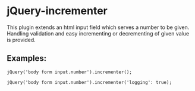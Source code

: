 <!--

region header

Copyright Torben Sickert 16.12.2012

License
   This library written by Torben Sickert stand under a creative commons
   naming 3.0 unported license.
   see http://creativecommons.org/licenses/by/3.0/deed.de

vim: set tabstop=4 shiftwidth=4 expandtab:
vim: foldmethod=marker foldmarker=region,endregion:

endregion

-->

jQuery-incrementer
==================

This plugin extends an html input field which serves a number to be given.
Handling validation and easy incrementing or decrementing of given value is
provided.

Examples:
--------

    jQuery('body form input.number').incrementer();

    jQuery('body form input.number').incrementer('logging': true);
